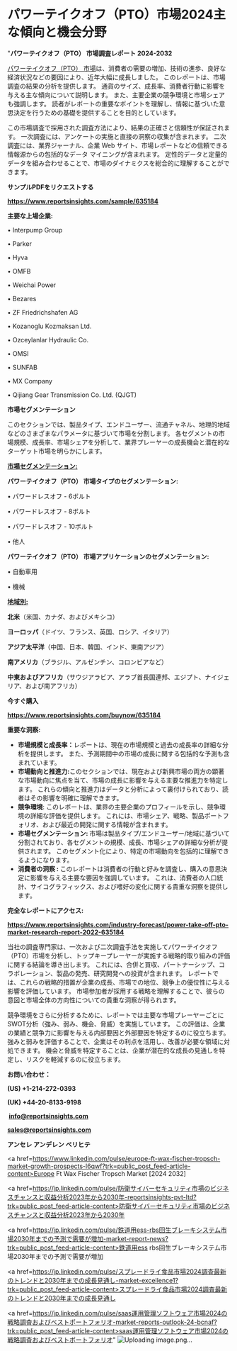 # パワーテイクオフ（PTO）市場2024主な傾向と機会分野

"<strong>パワーテイクオフ（PTO） 市場調査レポート 2024-2032</strong>

<a href=https://www.reportsinsights.com/sample/635184>パワーテイクオフ（PTO） 市場</a>は、消費者の需要の増加、技術の進歩、良好な経済状況などの要因により、近年大幅に成長しました。 このレポートは、市場調査の結果の分析を提供します。 通貨のサイズ、成長率、消費者行動に影響を与える主な傾向について説明します。 また、主要企業の競争環境と市場シェアも強調します。 読者がレポートの重要なポイントを理解し、情報に基づいた意思決定を行うための基礎を提供することを目的としています。

この市場調査で採用された調査方法により、結果の正確さと信頼性が保証されます。 一次調査には、アンケートの実施と直接の洞察の収集が含まれます。 二次調査には、業界ジャーナル、企業 Web サイト、市場レポートなどの信頼できる情報源からの包括的なデータ マイニングが含まれます。 定性的データと定量的データを組み合わせることで、市場のダイナミクスを総合的に理解することができます。

<strong><b>サンプルPDFをリクエストする</b></strong>

<a href=https://www.reportsinsights.com/sample/635184><strong><u>https://www.reportsinsights.com/sample/635184</u></strong></a>

<strong>主要な上場企業:</strong>

• Interpump Group

• Parker

• Hyva

• OMFB

• Weichai Power

• Bezares

• ZF Friedrichshafen AG

• Kozanoglu Kozmaksan Ltd.

• Ozceylanlar Hydraulic Co.

• OMSI

• SUNFAB

• MX Company

• Qijiang Gear Transmission Co. Ltd. (QJGT)

<strong>市場セグメンテーション</strong>

このセクションでは、製品タイプ、エンドユーザー、流通チャネル、地理的地域などのさまざまなパラメータに基づいて市場を分割します。 各セグメントの市場規模、成長率、市場シェアを分析して、業界プレーヤーの成長機会と潜在的なターゲット市場を明らかにします。

<strong><u>市場セグメンテーション</u></strong><strong><u>:</u></strong>

<strong>パワーテイクオフ（PTO） 市場タイプのセグメンテーション:</strong>

• パワードレスオフ - 6ボルト

• パワードレスオフ - 8ボルト

• パワードレスオフ - 10ボルト

• 他人

<strong>パワーテイクオフ（PTO） 市場アプリケーションのセグメンテーション:</strong>

• 自動車用

• 機械

<strong><u>地域別</u></strong><strong><u>:</u></strong>

<strong>北米</strong>（米国、カナダ、およびメキシコ）

<strong>ヨーロッパ</strong>（ドイツ、フランス、英国、ロシア、イタリア）

<strong>アジア太平洋</strong>（中国、日本、韓国、インド、東南アジア）

<strong>南アメリカ</strong>（ブラジル、アルゼンチン、コロンビアなど）

<strong>中東およびアフリカ</strong>（サウジアラビア、アラブ首長国連邦、エジプト、ナイジェリア、および南アフリカ）

<strong>今すぐ購入</strong>

<a href=https://www.reportsinsights.com/buynow/635184><strong><u>https://www.reportsinsights.com/buynow/635184</u></strong></a>

<strong>重要な洞察:</strong>
<ul>
  <li><strong>市場規模と成長率：</strong>レポートは、現在の市場規模と過去の成長率の詳細な分析を提供します。 また、予測期間中の市場の成長に関する包括的な予測も含まれています。</li>
  <li><strong>市場動向と推進力:</strong>このセクションでは、現在および新興市場の両方の顕著な市場動向に焦点を当て、市場の成長に影響を与える主要な推進力を特定します。 これらの傾向と推進力はデータと分析によって裏付けられており、読者はその影響を明確に理解できます。</li>
  <li><strong>競争環境</strong>: このレポートは、業界の主要企業のプロフィールを示し、競争環境の詳細な評価を提供します。 これには、市場シェア、戦略、製品ポートフォリオ、および最近の開発に関する情報が含まれます。</li>
  <li><strong>市場セグメンテーション: </strong>市場は製品タイプ/エンドユーザー/地域に基づいて分割されており、各セグメントの規模、成長、市場シェアの詳細な分析が提供されます。 このセグメント化により、特定の市場動向を包括的に理解できるようになります。</li>
  <li><strong>消費者の洞察 : </strong>このレポートは消費者の行動と好みを調査し、購入の意思決定に影響を与える主要な要因を強調しています。 これは、消費者の人口統計、サイコグラフィックス、および嗜好の変化に関する貴重な洞察を提供します。</li>
</ul>
<strong>完全なレポートにアクセス:</strong>

<a href=https://www.reportsinsights.com/industry-forecast/power-take-off-pto-market-research-report-2022-635184><strong><u><b>https://www.reportsinsights.com/industry-forecast/power-take-off-pto-market-research-report-2022-635184</b></u></strong></a>

当社の調査専門家は、一次および二次調査手法を実施してパワーテイクオフ（PTO）市場を分析し、トップキープレーヤーが実施する戦略的取り組みの評価に関する結論を導き出します。 これには、合併と買収、パートナーシップ、コラボレーション、製品の発売、研究開発への投資が含まれます。 レポートでは、これらの戦略的措置が企業の成長、市場での地位、競争上の優位性に与える影響を評価しています。 市場参加者が採用する戦略を理解することで、彼らの意図と市場全体の方向性についての貴重な洞察が得られます。

競争環境をさらに分析するために、レポートでは主要な市場プレーヤーごとにSWOT分析（強み、弱み、機会、脅威）を実施しています。 この評価は、企業の業績と競争力に影響を与える内部要因と外部要因を特定するのに役立ちます。 強みと弱みを評価することで、企業はその利点を活用し、改善が必要な領域に対処できます。 機会と脅威を特定することは、企業が潜在的な成長の見通しを特定し、リスクを軽減するのに役立ちます。

<strong>お問い合わせ：</strong>

<strong>(US) +1-214-272-0393</strong>

<strong>(UK) +44-20-8133-9198</strong>

<strong> </strong><a href=info@reportsinsights.com><strong><u>info@reportsinsights.com</u></strong></a>

<a href=sales@reportsinsights.com><strong><u>sales@reportsinsights.com</u></strong></a>

<strong>アンセレ アンデレン ベリヒテ</strong>

<a href=https://www.linkedin.com/pulse/europe-ft-wax-fischer-tropsch-market-growth-prospects-l6qwf?trk=public_post_feed-article-content>Europe Ft Wax Fischer Tropsch Market [2024 2032]</a>

<a href=https://jp.linkedin.com/pulse/防衛サイバーセキュリティ市場のビジネスチャンスと収益分析2023年から2030年-reportsinsights-pvt-ltd?trk=public_post_feed-article-content>防衛サイバーセキュリティ市場のビジネスチャンスと収益分析2023年から2030年</a>

<a href=https://jp.linkedin.com/pulse/鉄道用ess-rbs回生ブレーキシステム市場2030年までの予測で需要が増加-market-report-news?trk=public_post_feed-article-content>鉄道用ess rbs回生ブレーキシステム市場2030年までの予測で需要が増加</a>

<a href=https://jp.linkedin.com/pulse/スプレードライ食品市場2024調査最新のトレンドと2030年までの成長見通し-market-excellence1?trk=public_post_feed-article-content>スプレードライ食品市場2024調査最新のトレンドと2030年までの成長見通し</a>

<a href=https://jp.linkedin.com/pulse/saas運用管理ソフトウェア市場2024の戦略調査およびベストポートフォリオ-market-reports-outlook-24-bcnaf?trk=public_post_feed-article-content>saas運用管理ソフトウェア市場2024の戦略調査およびベストポートフォリオ</a>"
![Uploading image.png…]()
